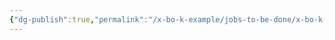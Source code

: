 ```yaml
---
{"dg-publish":true,"permalink":"/x-bo-k-example/jobs-to-be-done/x-bo-k-unit-template/","noteIcon":"📄"}
---
```


